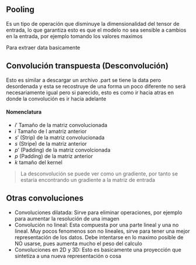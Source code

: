 ## Pooling

Es un tipo de operación que disminuye la dimensionalidad del tensor de entrada, lo que garantiza esto es que el modelo no sea sensible a cambios en la entrada, por ejemplo tomando los valores maximos

Para extraer data basicamente

## Convolución transpuesta (Desconvolución)

Esto es similar a descargar un archivo .part se tiene la data pero desordenada y esta se recostruye de una forma un poco diferente no será necesariamente igual pero si parecido, esto es como ir hacia atras en donde la convolución es ir hacia adelante

#### Nomenclatura

- $i'$ Tamaño de la matriz convolucionada
- $i$ Tamaño de l amatriz anterior
- $s'$ (Strip) de la matriz convolucionada
- $s$ (Stripe) de la matriz anterior
- $p'$ (Padding) de la matriz convolcionada
- $p$ (Padding) de la matriz anterior
- $k$ tamaño del kernel

> La desconvolución se puede ver como un gradiente, por tanto se estaría encontrando un gradiente a la matriz de entrada

## Otras convoluciones

- Convoluciones dilatada: Sirve para eliminar operaciones, por ejemplo para aumentar la resolución de una imagen
- Convolución no lineal: Esta compuesta por una parte lineal y una no lineal. Muy pocos fenomenos son no lineales, sirve para tener una mejor representación de los datos. Debe intentarse en lo maximo posible de NO usarse, pues aumenta mucho el peso del calculo
- Convoluciones en 2D y 3D: Esto es basicamente una proyección que sintetiza a una nueva representación o cosa